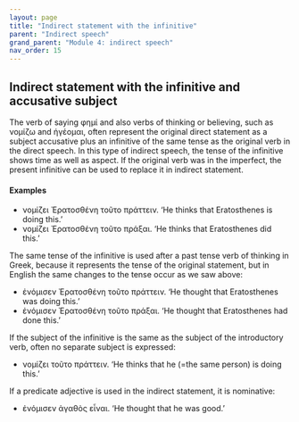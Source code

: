 ```yaml
---
layout: page
title: "Indirect statement with the infinitive"
parent: "Indirect speech"
grand_parent: "Module 4: indirect speech"
nav_order: 15
---
```






## Indirect statement with the infinitive and accusative subject


The verb of saying φημί and also verbs of thinking or believing, such as νομίζω and ἡγέομαι, often represent the original direct statement as a subject accusative plus an infinitive of the same tense as the original verb in the direct speech. In this type of indirect speech, the tense of the infinitive shows time as well as aspect. If the original verb was in the imperfect, the present infinitive can be used to replace it in indirect statement.
 
#### Examples

- νομίζει Ἐρατοσθένη τοῦτο πράττειν. ‘He thinks that Eratosthenes is doing this.’
- νομίζει Ἐρατοσθένη τοῦτο πράξαι. ‘He thinks that Eratosthenes did this.’

The same tense of the infinitive is used after a past tense verb of thinking in Greek, because it represents the tense of the original statement, but in English the same changes to the tense occur as we saw above:
- ἐνόμισεν Ἐρατοσθένη τοῦτο πράττειν. ‘He thought that Eratosthenes was doing this.’
- ἐνόμισεν Ἐρατοσθένη τοῦτο πράξαι. ‘He thought that Eratosthenes had done this.’

If the subject of the infinitive is the same as the subject of the introductory verb, often no separate subject is expressed: 
- νομίζει τοῦτο πράττειν. ‘He thinks that he (=the same person) is doing this.’ 

If a predicate adjective is used in the indirect statement, it is nominative: 
- ἐνόμισεν ἀγαθὸς εἶναι. ‘He thought that he was good.’


